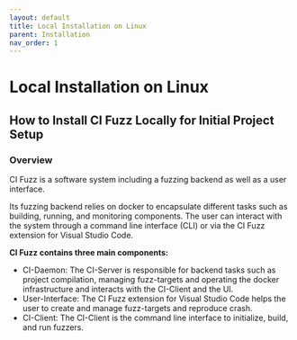 ```yaml
---
layout: default
title: Local Installation on Linux
parent: Installation
nav_order: 1
---
```


# Local Installation on Linux

## How to Install CI Fuzz Locally for Initial Project Setup

### Overview

CI Fuzz is a software system including a fuzzing backend as well as a user interface.

Its fuzzing backend relies on docker to encapsulate different tasks such as building, running, and monitoring components. The user can interact with the system through a command line interface (CLI) or via the CI Fuzz extension for Visual Studio Code.

**CI Fuzz contains three main components:**

* CI-Daemon: The CI-Server is responsible for backend tasks such as project compilation, managing fuzz-targets and operating the docker infrastructure and interacts with the CI-Client and the UI.
* User-Interface: The CI Fuzz extension for Visual Studio Code helps the user to create and manage fuzz-targets and reproduce crash.
* CI-Client: The CI-Client is the command line interface to initialize, build, and run fuzzers.


